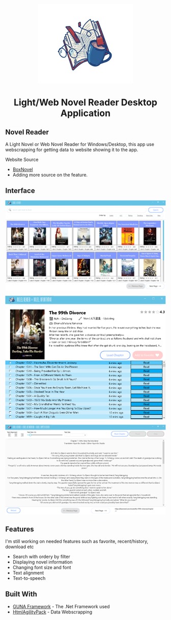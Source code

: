 <p align="center">
  <img src="Screenshots/ICON.png" height="250" width="300" title="NovelReader" alt="NovelReader">
</p>

<h1 align="center">Light/Web Novel Reader Desktop Application</h1>

## Novel Reader
A Light Novel or Web Novel Reader for Windows/Desktop, this app use webscrapping for getting data to website showing it to the app.

Website Source
 - [BoxNovel](https://boxnovel.com/)
 - Adding more source on the feature.

## Interface
<p align="center">
  <img src="Screenshots/UI.PNG" title="NovelReader" alt="NovelReader">
</p>
<p align="center">
  <img src="Screenshots/UI1.PNG" title="NovelReader" alt="NovelReader">
</p>
<p align="center">
  <img src="Screenshots/UI2.PNG" title="NovelReader" alt="NovelReader">
</p>

## Features
I'm still working on needed features such as favorite, recent/history, download etc

 - Search with ordery by filter
 - Displaying novel information
 - Changing font size and font
 - Text alignment
 - Text-to-speech
 
 ## Built With

* [GUNA Framework](https://gunaframework.com/) - The .Net Framework used
* [HtmlAgilityPack](https://html-agility-pack.net/) - Data Webscrapping

